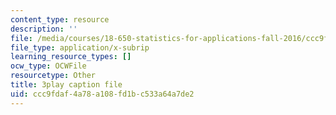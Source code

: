 ```yaml
---
content_type: resource
description: ''
file: /media/courses/18-650-statistics-for-applications-fall-2016/ccc9fdaf4a78a108fd1bc533a64a7de2_TSkDZbGS94k.srt
file_type: application/x-subrip
learning_resource_types: []
ocw_type: OCWFile
resourcetype: Other
title: 3play caption file
uid: ccc9fdaf-4a78-a108-fd1b-c533a64a7de2
---
```

